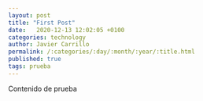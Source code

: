 ```yaml
---
layout: post
title: "First Post"
date:   2020-12-13 12:02:05 +0100
categories: technology
author: Javier Carrillo
permalink: /:categories/:day/:month/:year/:title.html
published: true
tags: prueba
---
```


Contenido de prueba